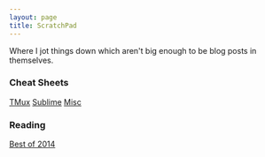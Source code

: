 ```yaml
---
layout: page
title: ScratchPad
---
```


Where I jot things down which aren't big enough to be blog posts in themselves.

### Cheat Sheets

[TMux](tmux.html)
[Sublime](sublime.html)
[Misc](misc-shortcuts.html)

### Reading

[Best of 2014](best-reading-of-2014.html)